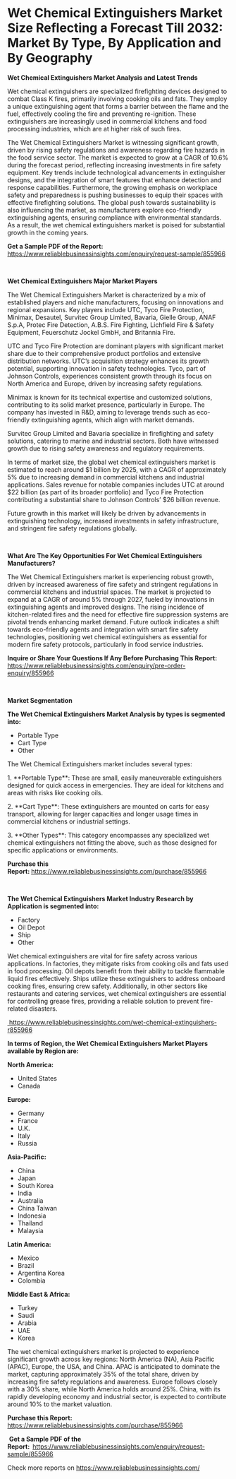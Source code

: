 <p><h1>Wet Chemical Extinguishers Market Size Reflecting a Forecast Till 2032: Market By Type, By Application and By Geography</h1></p><p><strong>Wet Chemical Extinguishers Market Analysis and Latest Trends</strong></p>
<p><p>Wet chemical extinguishers are specialized firefighting devices designed to combat Class K fires, primarily involving cooking oils and fats. They employ a unique extinguishing agent that forms a barrier between the flame and the fuel, effectively cooling the fire and preventing re-ignition. These extinguishers are increasingly used in commercial kitchens and food processing industries, which are at higher risk of such fires.</p><p>The Wet Chemical Extinguishers Market is witnessing significant growth, driven by rising safety regulations and awareness regarding fire hazards in the food service sector. The market is expected to grow at a CAGR of 10.6% during the forecast period, reflecting increasing investments in fire safety equipment. Key trends include technological advancements in extinguisher designs, and the integration of smart features that enhance detection and response capabilities. Furthermore, the growing emphasis on workplace safety and preparedness is pushing businesses to equip their spaces with effective firefighting solutions. The global push towards sustainability is also influencing the market, as manufacturers explore eco-friendly extinguishing agents, ensuring compliance with environmental standards. As a result, the wet chemical extinguishers market is poised for substantial growth in the coming years.</p></p>
<p><strong>Get a Sample PDF of the Report:&nbsp;</strong> <a href="https://www.reliablebusinessinsights.com/enquiry/request-sample/855966?utm_campaign=3385&utm_medium=2&utm_source=Github&utm_content=ia&utm_term=10042025&utm_id=wet-chemical-extinguishers">https://www.reliablebusinessinsights.com/enquiry/request-sample/855966</a></p>
<p>&nbsp;</p>
<p><strong>Wet Chemical Extinguishers Major Market Players</strong></p>
<p><p>The Wet Chemical Extinguishers Market is characterized by a mix of established players and niche manufacturers, focusing on innovations and regional expansions. Key players include UTC, Tyco Fire Protection, Minimax, Desautel, Survitec Group Limited, Bavaria, Gielle Group, ANAF S.p.A, Protec Fire Detection, A.B.S. Fire Fighting, Lichfield Fire & Safety Equipment, Feuerschutz Jockel GmbH, and Britannia Fire.</p><p>UTC and Tyco Fire Protection are dominant players with significant market share due to their comprehensive product portfolios and extensive distribution networks. UTC’s acquisition strategy enhances its growth potential, supporting innovation in safety technologies. Tyco, part of Johnson Controls, experiences consistent growth through its focus on North America and Europe, driven by increasing safety regulations.</p><p>Minimax is known for its technical expertise and customized solutions, contributing to its solid market presence, particularly in Europe. The company has invested in R&D, aiming to leverage trends such as eco-friendly extinguishing agents, which align with market demands.</p><p>Survitec Group Limited and Bavaria specialize in firefighting and safety solutions, catering to marine and industrial sectors. Both have witnessed growth due to rising safety awareness and regulatory requirements.</p><p>In terms of market size, the global wet chemical extinguishers market is estimated to reach around $1 billion by 2025, with a CAGR of approximately 5% due to increasing demand in commercial kitchens and industrial applications. Sales revenue for notable companies includes UTC at around $22 billion (as part of its broader portfolio) and Tyco Fire Protection contributing a substantial share to Johnson Controls’ $26 billion revenue.</p><p>Future growth in this market will likely be driven by advancements in extinguishing technology, increased investments in safety infrastructure, and stringent fire safety regulations globally.</p></p>
<p>&nbsp;</p>
<p><strong>What Are The Key Opportunities For Wet Chemical Extinguishers Manufacturers?</strong></p>
<p><p>The Wet Chemical Extinguishers market is experiencing robust growth, driven by increased awareness of fire safety and stringent regulations in commercial kitchens and industrial spaces. The market is projected to expand at a CAGR of around 5% through 2027, fueled by innovations in extinguishing agents and improved designs. The rising incidence of kitchen-related fires and the need for effective fire suppression systems are pivotal trends enhancing market demand. Future outlook indicates a shift towards eco-friendly agents and integration with smart fire safety technologies, positioning wet chemical extinguishers as essential for modern fire safety protocols, particularly in food service industries.</p></p>
<p><strong>Inquire or Share Your Questions If Any Before Purchasing This Report:</strong> <a href="https://www.reliablebusinessinsights.com/enquiry/pre-order-enquiry/855966?utm_campaign=3385&utm_medium=2&utm_source=Github&utm_content=ia&utm_term=10042025&utm_id=wet-chemical-extinguishers">https://www.reliablebusinessinsights.com/enquiry/pre-order-enquiry/855966</a></p>
<p>&nbsp;</p>
<p><strong>Market Segmentation</strong></p>
<p><strong>The Wet Chemical Extinguishers Market Analysis by types is segmented into:</strong></p>
<p><ul><li>Portable Type</li><li>Cart Type</li><li>Other</li></ul></p>
<p><p>The Wet Chemical Extinguishers market includes several types: </p><p>1. **Portable Type**: These are small, easily maneuverable extinguishers designed for quick access in emergencies. They are ideal for kitchens and areas with risks like cooking oils.</p><p>2. **Cart Type**: These extinguishers are mounted on carts for easy transport, allowing for larger capacities and longer usage times in commercial kitchens or industrial settings.</p><p>3. **Other Types**: This category encompasses any specialized wet chemical extinguishers not fitting the above, such as those designed for specific applications or environments.</p></p>
<p><strong>Purchase this Report:&nbsp;</strong><a href="https://www.reliablebusinessinsights.com/purchase/855966?utm_campaign=3385&utm_medium=2&utm_source=Github&utm_content=ia&utm_term=10042025&utm_id=wet-chemical-extinguishers">https://www.reliablebusinessinsights.com/purchase/855966</a></p>
<p>&nbsp;</p>
<p><strong>The Wet Chemical Extinguishers Market Industry Research by Application is segmented into:</strong></p>
<p><ul><li>Factory</li><li>Oil Depot</li><li>Ship</li><li>Other</li></ul></p>
<p><p>Wet chemical extinguishers are vital for fire safety across various applications. In factories, they mitigate risks from cooking oils and fats used in food processing. Oil depots benefit from their ability to tackle flammable liquid fires effectively. Ships utilize these extinguishers to address onboard cooking fires, ensuring crew safety. Additionally, in other sectors like restaurants and catering services, wet chemical extinguishers are essential for controlling grease fires, providing a reliable solution to prevent fire-related disasters.</p></p>
<p><a href="https://www.reliablebusinessinsights.com/wet-chemical-extinguishers-r855966?utm_campaign=3385&utm_medium=2&utm_source=Github&utm_content=ia&utm_term=10042025&utm_id=wet-chemical-extinguishers">&nbsp;https://www.reliablebusinessinsights.com/wet-chemical-extinguishers-r855966</a></p>
<p><strong>In terms of Region, the Wet Chemical Extinguishers Market Players available by Region are:</strong></p>
<p>
    <p> <strong> North America: </strong>
        <ul>
            <li>United States</li>
            <li>Canada</li>
        </ul>
        </p> 
    <p> <strong> Europe: </strong>
        <ul>
            <li>Germany</li>
            <li>France</li>
            <li>U.K.</li>
            <li>Italy</li>
            <li>Russia</li>
        </ul>
        </p> 
    <p> <strong> Asia-Pacific: </strong>
        <ul>
            <li>China</li>
            <li>Japan</li>
            <li>South Korea</li>
            <li>India</li>
            <li>Australia</li>
            <li>China Taiwan</li>
            <li>Indonesia</li>
            <li>Thailand</li>
            <li>Malaysia</li>
        </ul>
        </p> 
    <p> <strong> Latin America: </strong>
        <ul>
            <li>Mexico</li>
            <li>Brazil</li>
            <li>Argentina Korea</li>
            <li>Colombia</li>
        </ul>
        </p> 
    <p> <strong> Middle East & Africa: </strong>
        <ul>
            <li>Turkey</li>
            <li>Saudi</li>
            <li>Arabia</li>
            <li>UAE</li>
            <li>Korea</li>
        </ul>
    </p>
    </p>
<p><p>The wet chemical extinguishers market is projected to experience significant growth across key regions: North America (NA), Asia Pacific (APAC), Europe, the USA, and China. APAC is anticipated to dominate the market, capturing approximately 35% of the total share, driven by increasing fire safety regulations and awareness. Europe follows closely with a 30% share, while North America holds around 25%. China, with its rapidly developing economy and industrial sector, is expected to contribute around 10% to the market valuation.</p></p>
<p><strong>Purchase this Report: </strong><a href="https://www.reliablebusinessinsights.com/purchase/855966?utm_campaign=3385&utm_medium=2&utm_source=Github&utm_content=ia&utm_term=10042025&utm_id=wet-chemical-extinguishers">https://www.reliablebusinessinsights.com/purchase/855966</a></p>
<p>&nbsp;<strong>Get a Sample PDF of the Report:&nbsp;&nbsp;</strong><a href="https://www.reliablebusinessinsights.com/enquiry/request-sample/855966?utm_campaign=3385&utm_medium=2&utm_source=Github&utm_content=ia&utm_term=10042025&utm_id=wet-chemical-extinguishers">https://www.reliablebusinessinsights.com/enquiry/request-sample/855966</a></p>
<p><strong></strong></p>
<p>Check more reports on <a href="https://www.reliablebusinessinsights.com/?utm_campaign=3385&utm_medium=2&utm_source=Github&utm_content=ia&utm_term=10042025&utm_id=wet-chemical-extinguishers">https://www.reliablebusinessinsights.com/</a></p>